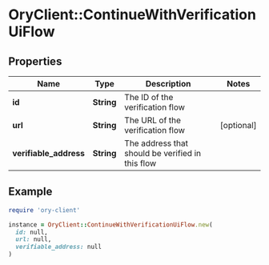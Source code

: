 # OryClient::ContinueWithVerificationUiFlow

## Properties

| Name | Type | Description | Notes |
| ---- | ---- | ----------- | ----- |
| **id** | **String** | The ID of the verification flow |  |
| **url** | **String** | The URL of the verification flow | [optional] |
| **verifiable_address** | **String** | The address that should be verified in this flow |  |

## Example

```ruby
require 'ory-client'

instance = OryClient::ContinueWithVerificationUiFlow.new(
  id: null,
  url: null,
  verifiable_address: null
)
```

